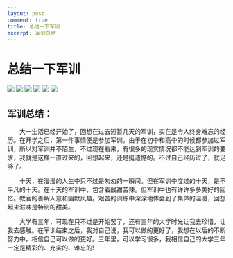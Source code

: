 ```yaml
---
layout: post
comment: true
title: 总结一下军训
excerpt: 军训总结
---
```


<h1 class="title">总结一下军训</h1>

![](//storage.mizore.cn/images/FrtY2mm1oMnbxj7lFFGPhr2kEQyk.jpg?imageMogr2/auto-orient/strip/format/jpg/interlace/1/quality/85)
![](//storage.mizore.cn/images/FmF46gqoOJQ1OC2DiJTPBkyxTIar.jpg?imageMogr2/auto-orient/strip/format/jpg/interlace/1/quality/60)
![](//storage.mizore.cn/images/FlRwv3BtT96SMZNcPx_vSIU9Bl2r.jpg?imageMogr2/auto-orient/strip/format/jpg/interlace/1/quality/75)
![](//storage.mizore.cn/images/FhzfQS3xFyZdLpTc-gnSwRBkz6Tc.jpg?imageMogr2/auto-orient/strip/format/jpg/interlace/1/quality/70)
![](//storage.mizore.cn/images/Fs2jX3el_tc1GHMY_ShnhO-NPTYl.jpg?imageMogr2/auto-orient/strip/format/jpg/interlace/1/quality/65)
![](//storage.mizore.cn/images/FmHkwYdm4BIgQpaOO7Qo6B7gGcjY.jpg?imageMogr2/auto-orient/strip/format/jpg/interlace/1/quality/70)

## 军训总结：

　　大一生活已经开始了，回想在过去短暂几天的军训，实在是令人终身难忘的经历。在开学之后，第一件事情便是参加军训。由于在初中和高中的时候都参加过军训，所以对军训并不陌生，不过现在看来，有很多的现实情况都不能达到军训的要求，我就是这样一直过来的，回想起来，还是挺遗憾的。不过自己经历过了，就足够了。


　　十天，在漫漫的人生中只不过是匆匆的一瞬间。但在军训中度过的十天，是不平凡的十天。在十天的军训中，包含着酸甜苦辣。但军训中也有许许多多美好的回忆。教官的善解人意和幽默风趣。艰苦的训练中深深地体会到了集体的温暖，回想起来滋味是特别的甜美。


　　大学有三年，可现在只不过是开始罢了，还有三年的大学时光让我去珍惜，让我去感触。在军训结束之后，我对自己说，我可以做的更好了，我想在以后的不断努力中，相信自己可以做的更好。三年里，可以学习很多，我相信自己的大学三年一定是精彩的、充实的、难忘的!

